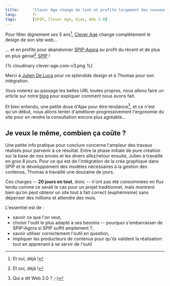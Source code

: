 ```yaml
--- 
title:      "Clever Age change de look et profite largement des nouveautés de SPIP" 
lang:       fr 
tags:       [SPIP, Clever Age, Ajax, Web 2.0]
---
```


Pour fêter dignement ses 5 ans[^1], [Clever Age](http://www.clever-age.com/) change complètement le design de son site web...


[^1]: Et oui, déjà !

... et en profite pour abandonner [SPIP-Agora](http://spip-agora.clever-age.org/) au profit du récent et de plus en plus génial[^1] [SPIP](http://www.spip.net/) !

{% cloudinary clever-age.com-v3.png %}


Merci à [Julien De Luca](http://www.jide.fr/) pour ce splendide design et à Thomas pour son intégration.

Vous noterez au passage les belles URL toutes propres, nous allons faire un article sur notre [blog](http://www.clever-age.com/veille/blog/) pour expliquer comment nous avons fait.

Et bien entendu, une petite dose d'Ajax pour être tendance[^2], et ce n'est qu'un début, nous allons tenter d'améliorer progressivement l'ergonomie du site pour en rendre la consultation encore plus agréable...

## Je veux le même, combien ça coûte ?


Une petite info pratique pour conclure concerne l'ampleur des travaux réalisés pour parvenir à ce résultat. Entre la phase initiale de pure création sur la base de nos envies et les divers allez/retour ensuite, Julien à travaillé en gros 8 jours. Pour ce qui est de l'intégration de la créa graphique dans SPIP et le développement des modèles nécessaires à la gestion des contenus, Thomas à travaillé une douzaine de jours.

Ces charges -- **20 jours en tout**, donc -- n'ont pas été consommées en flux tendu comme ce serait le cas pour un projet traditionnel, mais montrent bien qu'on peut obtenir un site tout à fait correct (euphémisme) sans dépenser des millions et attendre des mois.

L'essentiel est de :

- savoir ce que l'on veut,
- choisir l'outil le plus adapté à ses besoins -- pourquoi s'embarrasser de SPIP-Agora si SPIP suffit amplement ?,
- savoir utiliser correctement l'outil en question,
- impliquer les producteurs de contenus pour qu'ils valident la réalisation tout en apprenant à se servir de l'outil


[^1]: Avez-vous essayé les [plugins](http://trac.spip.org/trac/spip-zone/wiki/LesPlugins) (dont [SpipForms](http://trac.spip.org/trac/spip-zone/wiki/SpipForms), [SpipListes](http://trac.spip.org/trac/spip-zone/wiki/SpipListes), Coloration Code, Modeles liste, Google Sitemap, etc.), [les modèles](http://www.spip.net/fr_article3454.html), [la pagination](http://www.spip.net/fr_article3367.html), l'édition des docs joints sans rechargement de la page, etc., que nous utilisons à outrance ?

[^2]: Qui a dit Web 2.0 ? ;-)
